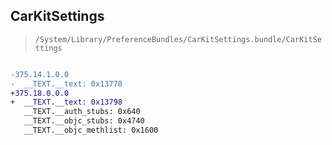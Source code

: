 ## CarKitSettings

> `/System/Library/PreferenceBundles/CarKitSettings.bundle/CarKitSettings`

```diff

-375.14.1.0.0
-  __TEXT.__text: 0x13778
+375.18.0.0.0
+  __TEXT.__text: 0x13798
   __TEXT.__auth_stubs: 0x640
   __TEXT.__objc_stubs: 0x4740
   __TEXT.__objc_methlist: 0x1600

```
